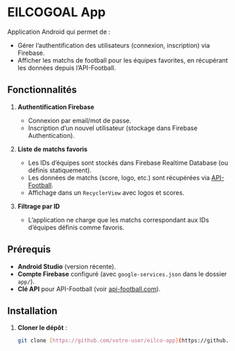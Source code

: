 # EILCOGOAL App

Application Android qui permet de :

- Gérer l’authentification des utilisateurs (connexion, inscription) via Firebase.
- Afficher les matchs de football pour les équipes favorites, en récupérant les données depuis l’API-Football.

## Fonctionnalités

1. **Authentification Firebase**  
   - Connexion par email/mot de passe.
   - Inscription d’un nouvel utilisateur (stockage dans Firebase Authentication).

2. **Liste de matchs favoris**  
   - Les IDs d’équipes sont stockés dans Firebase Realtime Database (ou définis statiquement).
   - Les données de matchs (score, logo, etc.) sont récupérées via [API-Football](https://www.api-football.com/).
   - Affichage dans un `RecyclerView` avec logos et scores.

3. **Filtrage par ID**  
   - L’application ne charge que les matchs correspondant aux IDs d’équipes définis comme favoris.

## Prérequis

- **Android Studio** (version récente).
- **Compte Firebase** configuré (avec `google-services.json` dans le dossier `app/`).
- **Clé API** pour API-Football (voir [api-football.com](https://www.api-football.com/)).

## Installation

1. **Cloner le dépôt** :
   ```bash
   git clone [https://github.com/votre-user/eilco-app](https://github.com/amineelokri/eil-goal-app).git
```
